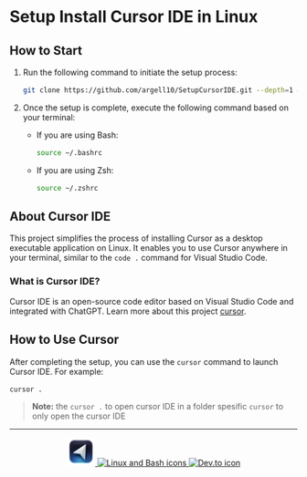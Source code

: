 # Setup Install Cursor IDE in Linux

## How to Start

1. Run the following command to initiate the setup process:

    ```bash
    git clone https://github.com/argell10/SetupCursorIDE.git --depth=1 && cd SetupCursorIDE && ./install.sh
    ```

2. Once the setup is complete, execute the following command based on your terminal:

    - If you are using Bash:
        ```bash
        source ~/.bashrc
        ```

    - If you are using Zsh:
        ```bash
        source ~/.zshrc
        ```

## About Cursor IDE

This project simplifies the process of installing Cursor as a desktop executable application on Linux. It enables you to use Cursor anywhere in your terminal, similar to the `code .` command for Visual Studio Code.

### What is Cursor IDE?

Cursor IDE is an open-source code editor based on Visual Studio Code and integrated with ChatGPT. Learn more about this project [cursor]([link](https://cursor.sh/)).

## How to Use Cursor

After completing the setup, you can use the `cursor` command to launch Cursor IDE. For example:

```bash
cursor .
```

> **Note:** the `cursor .` to open cursor IDE in a folder spesific `cursor` to only open the cursor IDE

<hr/>

<p align="center">
    <a href="https://cursor.sh/">
        <img src="./assets/icon.svg" alt="Cursor" width="50px">
    </a>
    <a href="https://skillicons.dev">
        <img src="https://skillicons.dev/icons?i=linux,bash" alt="Linux and Bash icons">
    </a>
    <a href="https://dev.to/mhbaando/how-to-install-cursor-the-ai-editor-on-linux-41dm">
        <img src="https://skillicons.dev/icons?i=devto" alt="Dev.to icon">
    </a>
</p>
